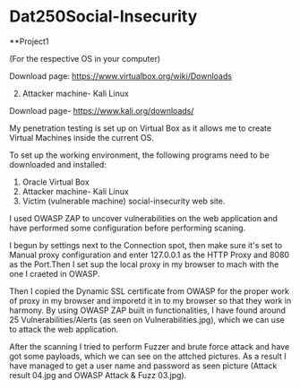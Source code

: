 # Dat250Social-Insecurity
**Project1




 (For the respective OS in your computer)

Download page: https://www.virtualbox.org/wiki/Downloads

2.   Attacker machine- Kali Linux

Download page- https://www.kali.org/downloads/


My penetration testing is set up on Virtual Box as it allows me to create Virtual Machines inside the current OS.

To set up the working environment, the following programs need to be downloaded and installed:

1.  Oracle Virtual Box
2.  Attacker machine- Kali Linux
3.  Victim (vulnerable machine) social-insecurity web site.

I used OWASP ZAP to uncover vulnerabilities on the web application and have performed some configuration before performing scaning.

I begun by settings next to the Connection spot, then make sure it's set to Manual proxy configuration and enter 127.0.0.1 as the HTTP Proxy and 8080 as the Port.Then I set sup the local proxy in my browser to mach with the one I craeted in OWASP.

Then I copied the Dynamic SSL certificate from OWASP for the proper work of proxy in my browser and imporetd it in to my browser so that they work in harmony.
By using OWASP ZAP built in functionalities, I have found around 25 Vulnerabilities/Alerts (as seen on Vulnerabilities.jpg), which we can use to attack the web application.

After the scanning I tried to perform Fuzzer and brute force attack and have got some payloads, which we can see on the attched pictures. As a result I have managed to get a user name and password as seen picture (Attack result 04.jpg and OWASP Attack & Fuzz 03.jpg).

